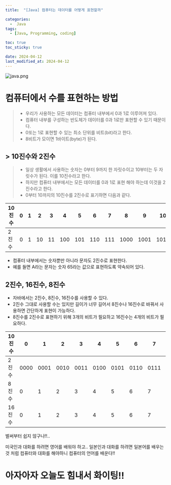 ```yaml
---
title:  "[Java] 컴퓨터는 데이터를 어떻게 표현할까" 

categories:
  -  Java
tags:
  - [Java, Programming, coding]

toc: true
toc_sticky: true

date: 2024-04-12
last_modified_at: 2024-04-12
---
```


![java.png](..%2Fassets%2Fimg%2Fjava.png)

# 컴퓨터에서 수를 표현하는 방법
> - 우리가 사용하는 모든 데이터는 컴퓨터 내부에서 0과 1로 이루어져 있다.
> - 컴퓨터 내부를 구성하는 반도체가 데이터를 0과 1로만 표현할 수 있기 때문이다.
> - 0또는 1로 표현할 수 있는 최소 단위를 비트(bit)라고 한다.
> - 8비트가 모이면 1바이트(byte)가 된다.

## > 10진수와 2진수
> - 일상 생활에서 사용하는 숫자는 0부터 9까지 한 자릿수이고 10부터는 두 자릿수가 된다. 이를 10진수라고 한다.
> - 하지만 컴퓨터 내부에서는 모든 데이터를 0과 1로 표현 해야 하는데 이것을 2진수라고 한다.
> - 0부터 10까지의 10진수를 2진수로 표기하면 다음과 같다.

| 10진수 | 0  | 1  | 2  | 3  | 4   | 5   | 6   | 7   | 8    | 9    | 10  |
|--------|----|----|----|----|-----|-----|-----|-----|------|------|-----|
| 2진수  | 0  | 1  | 10 | 11 | 100 | 101 | 110 | 111 | 1000 | 1001 | 1010|

- 컴퓨터 내부에서는 숫자뿐만 아니라 문자도 2진수로 표현한다.
- 예를 들면 A라는 문자는 숫자 65라는 값으로 표현하도록 약속되어 있다.


## 2진수, 16진수, 8진수 

- 자바에서는 2진수, 8진수, 16진수를 사용할 수 있다.
- 2진수 그대로 사용할 수는 있지만 길이가 너무 길어서 8진수나 16진수로 바꿔서 사용하면 간단하게 표현이 가능하다.
- 8진수를 2진수로 표현하기 위해 3개의 비트가 필요하고 16진수는 4개의 비트가 필요하다.

| 10진수 | 0 | 1 | 2 | 3 | 4  | 5  | 6  | 7  | 8   | 9   | 10  | 11  | 12  | 13  | 14  | 15  | 16  |
|--------|---|---|---|---|----|----|----|----|-----|-----|-----|-----|-----|-----|-----|-----|-----|
| 2진수  | 0000 | 0001 | 0010 | 0011 | 0100 | 0101 | 0110 | 0111 | 1000 | 1001 | 1010 | 1011 | 1100 | 1101 | 1110 | 1111 | 10000 |
| 8진수  | 0 | 1 | 2 | 3 | 4  | 5  | 6  | 7  | 10  | 11  | 12  | 13  | 14  | 15  | 16  | 17  | 20  |
| 16진수 | 0 | 1 | 2 | 3 | 4  | 5  | 6  | 7  | 8   | 9   | A   | B   | C   | D   | E   | F   | 10  |

벌써부터 쉽지 않구나!!..

미국인과 대화를 하려면 영어를 배워야 하고.. 일본인과 대화를 하려면 일본어를 배우는것 처럼
컴퓨터와 대화를 해야하니 컴퓨터의 언어를 배운다!!
# 아자아자 오늘도 힘내서 화이팅!!

